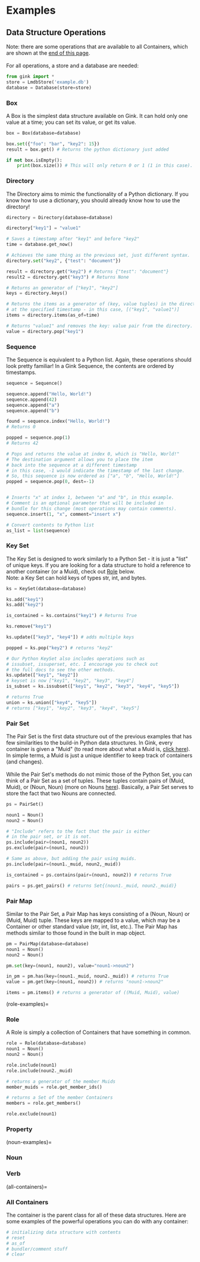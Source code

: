 # Examples
## Data Structure Operations

Note: there are some operations that are available to all Containers, which are shown at the [end of this page](#all-containers).\
<br>
For all operations, a store and a database are needed:
```python
from gink import *
store = LmdbStore('example.db')
database = Database(store=store)
```

### Box
A Box is the simplest data structure available on Gink. It can hold only one value at a time; you can set its value, or get its value.
```python
box = Box(database=database)

box.set({"foo": "bar", "key2": 15})
result = box.get() # Returns the python dictionary just added

if not box.isEmpty():
    print(box.size()) # This will only return 0 or 1 (1 in this case).
```

### Directory
The Directory aims to mimic the functionality of a Python dictionary. If you know how to use a dictionary, you should already know how to use the directory!
```python
directory = Directory(database=database)

directory["key1"] = "value1"

# Saves a timestamp after "key1" and before "key2"
time = database.get_now()

# Achieves the same thing as the previous set, just different syntax.
directory.set("key2", {"test": "document"})

result = directory.get("key2") # Returns {"test": "document"}
result2 = directory.get("key3") # Returns None

# Returns an generator of ["key1", "key2"]
keys = directory.keys()

# Returns the items as a generator of (key, value tuples) in the directory
# at the specified timestamp - in this case, [("key1", "value1")]
items = directory.items(as_of=time)

# Returns "value1" and removes the key: value pair from the directory.
value = directory.pop("key1")
```

### Sequence
The Sequence is equivalent to a Python list. Again, these operations should look pretty familiar! In a Gink Sequence, the contents are ordered by timestamps.
```python
sequence = Sequence()

sequence.append("Hello, World!")
sequence.append(42)
sequence.append("a")
sequence.append("b")

found = sequence.index("Hello, World!")
# Returns 0

popped = sequence.pop(1)
# Returns 42

# Pops and returns the value at index 0, which is "Hello, World!"
# The destination argument allows you to place the item
# back into the sequence at a different timestamp
# in this case, -1 would indicate the timestamp of the last change.
# So, this sequence is now ordered as ["a", "b", "Hello, World!"]
popped = sequence.pop(0, dest=-1)


# Inserts "x" at index 1, between "a" and "b", in this example.
# Comment is an optional parameter that will be included in
# bundle for this change (most operations may contain comments).
sequence.insert(1, "x", comment="insert x")

# Convert contents to Python list
as_list = list(sequence)
```

### Key Set
The Key Set is designed to work similarly to a Python Set - it is just a "list" of unique keys. If you are looking for a data structure to hold a reference to another container (or a Muid), check out [Role](#role-examples) below.\
Note: a Key Set can hold keys of types str, int, and bytes.
```python
ks = KeySet(database=database)

ks.add("key1")
ks.add("key2")

is_contained = ks.contains("key1") # Returns True

ks.remove("key1")

ks.update(["key3", "key4"]) # adds multiple keys

popped = ks.pop("key2") # returns "key2"

# Our Python KeySet also includes operations such as
# issubset, issuperset, etc. I encourage you to check out
# the full docs to see the other methods.
ks.update(["key1", "key2"])
# keyset is now ["key1", "key2", "key3", "key4"]
is_subset = ks.issubset(["key1", "key2", "key3", "key4", "key5"])

# returns True
union = ks.union(["key4", "key5"])
# returns ["key1", "key2", "key3", "key4", "key5"]
```

### Pair Set
The Pair Set is the first data structure out of the previous examples that has few similarities to the build-in Python data structures. In Gink, every container is given a "Muid" (to read more about what a Muid is, [click here](#muid)). In simple terms, a Muid is just a unique identifier to keep track of containers (and changes).\
<br>
While the Pair Set's methods do not mimic those of the Python Set, you can think of a Pair Set as a set of tuples. These tuples contain pairs of (Muid, Muid), or (Noun, Noun) (more on Nouns [here](#noun-examples)). Basically, a Pair Set serves to store the fact that two Nouns are connected.

```python
ps = PairSet()

noun1 = Noun()
noun2 = Noun()

# "Include" refers to the fact that the pair is either
# in the pair set, or it is not.
ps.include(pair=(noun1, noun2))
ps.exclude(pair=(noun1, noun2))

# Same as above, but adding the pair using muids.
ps.include(pair=(noun1._muid, noun2,_muid))

is_contained = ps.contains(pair=(noun1, noun2)) # returns True

pairs = ps.get_pairs() # returns Set{(noun1._muid, noun2._muid)}
```

### Pair Map
Similar to the Pair Set, a Pair Map has keys consisting of a (Noun, Noun) or (Muid, Muid) tuple. These keys are mapped to a value, which may be a Container or other standard value (str, int, list, etc.). The Pair Map has methods similar to those  found in the built in map object.

```python
pm = PairMap(database=database)
noun1 = Noun()
noun2 = Noun()

pm.set(key=(noun1, noun2), value="noun1->noun2")

in_pm = pm.has(key=(noun1._muid, noun2._muid)) # returns True
value = pm.get(key=(noun1, noun2)) # returns "noun1->noun2"

items = pm.items() # returns a generator of ((Muid, Muid), value)
```

(role-examples)=
### Role
A Role is simply a collection of Containers that have something in common.
```python
role = Role(database=database)
noun1 = Noun()
noun2 = Noun()

role.include(noun1)
role.include(noun2._muid)

# returns a generator of the member Muids
member_muids = role.get_member_ids()

# returns a Set of the member Containers
members = role.get_members()

role.exclude(noun1)
```

### Property

(noun-examples)=
### Noun

### Verb

(all-containers)=
### All Containers
The container is the parent class for all of these data structures. Here are some examples of the powerful operations you can do with any container:
```python
# initializing data structure with contents
# reset
# as_of
# bundler/comment stuff
# clear
```
